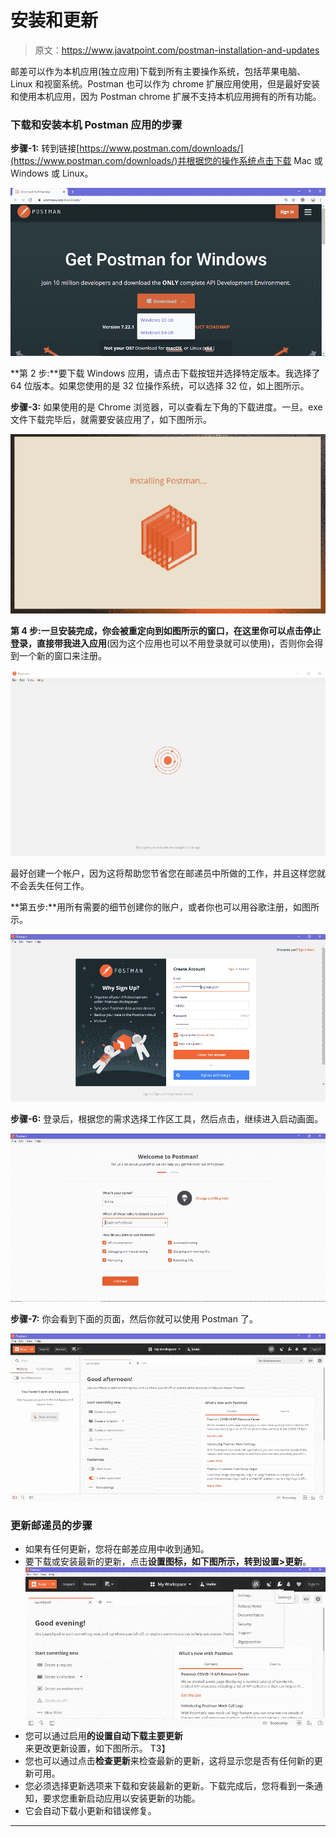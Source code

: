 # 安装和更新

> 原文：<https://www.javatpoint.com/postman-installation-and-updates>

邮差可以作为本机应用(独立应用)下载到所有主要操作系统，包括苹果电脑、Linux 和视窗系统。Postman 也可以作为 chrome 扩展应用使用，但是最好安装和使用本机应用，因为 Postman chrome 扩展不支持本机应用拥有的所有功能。

### 下载和安装本机 Postman 应用的步骤

**步骤-1:** 转到链接[https://www.postman.com/downloads/](https://www.postman.com/downloads/)并根据您的操作系统点击下载 Mac 或 Windows 或 Linux。

![Installation and Updates](img/0ad371ad63a45440eb304776703d9a5a.png)

**第 2 步:**要下载 Windows 应用，请点击下载按钮并选择特定版本。我选择了 64 位版本。如果您使用的是 32 位操作系统，可以选择 32 位，如上图所示。

**步骤-3:** 如果使用的是 Chrome 浏览器，可以查看左下角的下载进度。一旦。exe 文件下载完毕后，就需要安装应用了，如下图所示。

![Installation and Updates](img/1663c80dde2222acfdf7c6a034d1c6b0.png)

**第 4 步:**一旦安装完成，你会被重定向到如图所示的窗口，在这里你可以点击**停止登录，直接带我进入应用**(因为这个应用也可以不用登录就可以使用)，否则你会得到一个新的窗口来注册。

![Installation and Updates](img/9a471f90064c3dde4d51ab830eec595d.png)

最好创建一个帐户，因为这将帮助您节省您在邮递员中所做的工作，并且这样您就不会丢失任何工作。

**第五步:**用所有需要的细节创建你的账户，或者你也可以用谷歌注册，如图所示。

![Installation and Updates](img/e522c4fc6d2d655f2f839c7836a49484.png)

**步骤-6:** 登录后，根据您的需求选择工作区工具，然后点击，继续进入启动画面。

![Installation and Updates](img/372ea9300d8c59d927f689c15a1b58a3.png)

**步骤-7:** 你会看到下面的页面，然后你就可以使用 Postman 了。

![Installation and Updates](img/9372eaa4f110ff900b4bea09d32cfb35.png)

### 更新邮递员的步骤

*   如果有任何更新，您将在邮差应用中收到通知。
*   要下载或安装最新的更新，点击**设置图标，**如下图所示，转到**设置>更新**。
    ![Installation and Updates](img/70733b77cb62310464d8dfac21a57e7f.png)
*   您可以通过启用**的设置自动下载主要更新**来更改更新设置，如下图所示。
    T3】
*   您也可以通过点击**检查更新**来检查最新的更新，这将显示您是否有任何新的更新可用。
*   您必须选择更新选项来下载和安装最新的更新。下载完成后，您将看到一条通知，要求您重新启动应用以安装更新的功能。
*   它会自动下载小更新和错误修复。

* * *